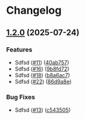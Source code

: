 # Changelog

## [1.2.0](https://github.com/sdfdsfsfd/release-please/compare/v1.1.0...v1.2.0) (2025-07-24)


### Features

* Sdfsd ([#11](https://github.com/sdfdsfsfd/release-please/issues/11)) ([40ab757](https://github.com/sdfdsfsfd/release-please/commit/40ab75705347c2617fd3f7347ef0b30b38779bb9))
* Sdfsd ([#16](https://github.com/sdfdsfsfd/release-please/issues/16)) ([9b8fd72](https://github.com/sdfdsfsfd/release-please/commit/9b8fd72b532cf5efa570359b365f5c38cfea92ee))
* Sdfsd ([#18](https://github.com/sdfdsfsfd/release-please/issues/18)) ([b8a6ac7](https://github.com/sdfdsfsfd/release-please/commit/b8a6ac73d1b2cdba218c7eb24b33beb4fac8a1a3))
* Sdfsd ([#22](https://github.com/sdfdsfsfd/release-please/issues/22)) ([86d9a8e](https://github.com/sdfdsfsfd/release-please/commit/86d9a8ead27880e61173e2f109d4f21285ea87dd))


### Bug Fixes

* Sdfsd ([#13](https://github.com/sdfdsfsfd/release-please/issues/13)) ([c543505](https://github.com/sdfdsfsfd/release-please/commit/c543505f66ea38a1730e97451f8b0d9d7520740a))
